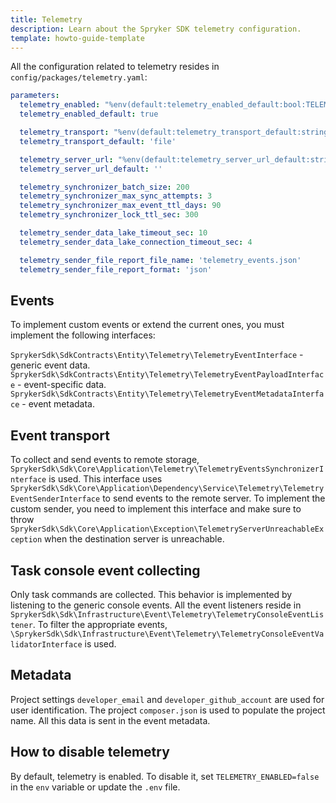 ```yaml
---
title: Telemetry
description: Learn about the Spryker SDK telemetry configuration. 
template: howto-guide-template
---
```


All the configuration related to telemetry resides in `config/packages/telemetry.yaml`:

```yaml
parameters:
  telemetry_enabled: "%env(default:telemetry_enabled_default:bool:TELEMETRY_ENABLED)%"
  telemetry_enabled_default: true

  telemetry_transport: "%env(default:telemetry_transport_default:string:TELEMETRY_TRANSPORT)%"
  telemetry_transport_default: 'file'

  telemetry_server_url: "%env(default:telemetry_server_url_default:string:TELEMETRY_SERVER_URL)%"
  telemetry_server_url_default: ''

  telemetry_synchronizer_batch_size: 200
  telemetry_synchronizer_max_sync_attempts: 3
  telemetry_synchronizer_max_event_ttl_days: 90
  telemetry_synchronizer_lock_ttl_sec: 300

  telemetry_sender_data_lake_timeout_sec: 10
  telemetry_sender_data_lake_connection_timeout_sec: 4

  telemetry_sender_file_report_file_name: 'telemetry_events.json'
  telemetry_sender_file_report_format: 'json'
```

## Events
To implement custom events or extend the current ones, you must implement the following interfaces:

`SprykerSdk\SdkContracts\Entity\Telemetry\TelemetryEventInterface` - generic event data.
`SprykerSdk\SdkContracts\Entity\Telemetry\TelemetryEventPayloadInterface` - event-specific data.
`SprykerSdk\SdkContracts\Entity\Telemetry\TelemetryEventMetadataInterface` - event metadata.

## Event transport
To collect and send events to remote storage, `SprykerSdk\Sdk\Core\Application\Telemetry\TelemetryEventsSynchronizerInterface` is used.
This interface uses `SprykerSdk\Sdk\Core\Application\Dependency\Service\Telemetry\TelemetryEventSenderInterface` to send events to the remote server.
To implement the custom sender, you need to implement this interface and make sure to throw `SprykerSdk\Sdk\Core\Application\Exception\TelemetryServerUnreachableException` when the destination server is unreachable.

## Task console event collecting
Only task commands are collected. This behavior is implemented by listening to the generic console events. 
All the event listeners reside in `SprykerSdk\Sdk\Infrastructure\Event\Telemetry\TelemetryConsoleEventListener`.
To filter the appropriate events, `\SprykerSdk\Sdk\Infrastructure\Event\Telemetry\TelemetryConsoleEventValidatorInterface` is used.

## Metadata
Project settings `developer_email` and `developer_github_account` are used for user identification.
The project `composer.json` is used to populate the project name. All this data is sent in the event metadata.

## How to disable telemetry
By default, telemetry is enabled. To disable it, set `TELEMETRY_ENABLED=false` in the `env` variable or update the `.env` file.